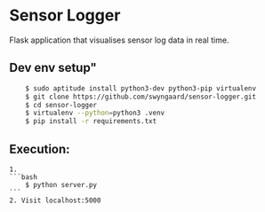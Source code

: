 # Sensor Logger
Flask application that visualises sensor log data in real time.

## Dev env setup"
```bash
	$ sudo aptitude install python3-dev python3-pip virtualenv 
	$ git clone https://github.com/swyngaard/sensor-logger.git
	$ cd sensor-logger
	$ virtualenv --python=python3 .venv
	$ pip install -r requirements.txt
```

## Execution:
    1.
	```bash
		$ python server.py
	```	
    2. Visit localhost:5000
 


